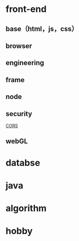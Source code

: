 # front-end

## base（html，js，css）

## browser

## engineering

## frame

## node

## security

[CORS](./front-end/security/CORS.md)

## webGL

# databse

# java

# algorithm

# hobby
